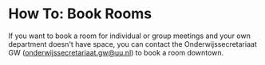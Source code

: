# How To: Book Rooms

If you want to book a room for individual or group meetings and your own
department doesn't have space, you can contact the Onderwijssecretariaat
GW (<onderwijssecretariaat.gw@uu.nl>) to book a room downtown.

